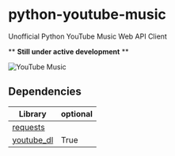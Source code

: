 # python-youtube-music

Unofficial Python YouTube Music Web API Client

** **Still under active development** **

![YouTube Music](https://upload.wikimedia.org/wikipedia/commons/thumb/2/22/Logo_of_YouTube_Music.svg/1280px-Logo_of_YouTube_Music.svg.png)

## Dependencies
Library | optional
------- | --------
[requests](https://github.com/psf/requests) | 
[youtube_dl](https://github.com/ytdl-org/youtube-dl) | True

<!--
## Installation

### From Source
Clone this repository and run setup.py:
```
cd python-youtube-music && python setup.py install
```

## Getting Started
Initialise a YouTubeMusic instance
```python
>>> import ytm
>>>
>>> api = ytm.YouTubeMusic()
>>> api
<YouTubeMusic()>
>>>
```

## Types
Creating types
```python
>>> from ytm import types
>>>
>>> # Today's Biggest Hits
>>> playlist_id = 'RDCLAK5uy_mkLtojKLOUUGwnu3ZnN5AaODijlieB-aQ'
>>>
>>> # Create type object
>>> playlist_id = types.PlaylistId(playlist_id)
>>>
>>> # Check specific type
>>> types.utils.isinstance(playlist_id, types.PlaylistPlaylistId)
True
>>>
>>> # Convert type
>>> playlist_id = types.PlaylistPlaylistId(playlist_id)
>>> playlist_id
<PlaylistPlaylistId('RDCLAK5uy_mkLtojKLOUUGwnu3ZnN5AaODijlieB-aQ')>
>>>
```

Creating types with an invalid value

```python
>>> from ytm import types
>>>
>>> playlist_id = types.PlaylistId('invalid')
TypeError: Invalid PlaylistId: 'invalid'
>>> 
```

Enforcing types for a function
```python
>>> from ytm import types
>>> from ytm import decorators
>>> 
>>> @decorators.typecheck
def my_func(song_id: types.SongId):
	print('song_id:', song_id)
>>>	
>>> my_func
<function my_func at 0x0000028B4319BD30>
>>> 
>>> song_id_str = 'L-NbInXED-o'
>>> song_id_type = types.SongId(song_id_str)
>>> 
>>> # Passing a valid string
>>> my_func(song_id_str)
song_id: L-NbInXED-o
>>> 
>>> # Passing a correct type
>>> my_func(song_id_type)
song_id: L-NbInXED-o
>>> 
>>> # Passing an invalid string
>>> my_func('not a valid SongId')
TypeError: my_func() expected parameter 'song_id' to be of type 'SongId' not 'str'
>>> 
```

## Utilities
Utility functions
```python
>>> from ytm import utils
>>> 
>>> # Create a YouTube Music URL
>>> utils.url('watch', {'v': '0d2llFWvFSM', 'list': 'RDAOazj3phJrB390ewqF8AaC-w'})
'https://music.youtube.com/watch?v=0d2llFWvFSM&list=RDAOazj3phJrB390ewqF8AaC-w'
>>> 
>>> # Create a YouTube URL
>>> utils.url_yt('playlist', {'list': 'RDCLAK5uy_lZjWT2hQC7Gb_1_Las16IryBLhnCMgdIo'})
'https://www.youtube.com/playlist?list=RDCLAK5uy_lZjWT2hQC7Gb_1_Las16IryBLhnCMgdIo'
>>>
>>> # Filter a dictionary
>>> utils.filter({'name': 'Gotye', 'id': None}, lambda key, val: val is not None)
{'name': 'Gotye'}
>>> 
>>> # Massively nested iterable
>>> iterable = {'data': {'results': [{'value': 'Wozniak'}]}}
>>>
>>> # Get a specific value from an iterable
>>> utils.get(iterable, 'data', 'results', 0, 'value')
'Wozniak'
>>> 
```
-->
